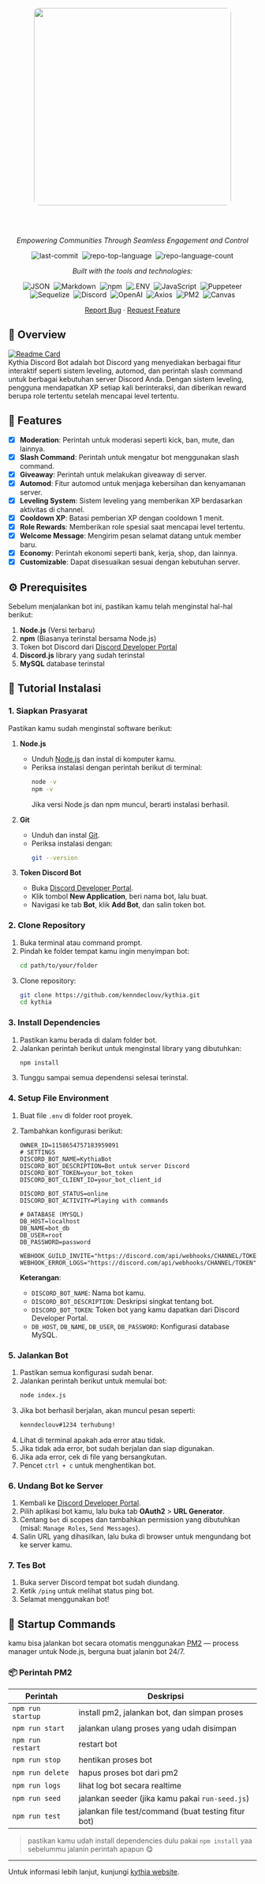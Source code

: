 <p align="center">
    <a href="https://kenndeclouv.rf.gd">
    <img src="https://cdn.prod.website-files.com/6257adef93867e50d84d30e2/636e0b5061df29d55a92d945_full_logo_blurple_RGB.svg" border="0" width="400" style="margin:0 auto; border-radius: 10px">
    </a>
</p>
<br />
<!-- PROJECT LOGO -->
<br />
<p align="center">
  <a href="https://github.com/kenndeclouv/kythia">
  </a>
<div align="center" class="text-center" bis_skin_checked="1">

<p><em>Empowering Communities Through Seamless Engagement and Control</em></p>

<img alt="last-commit" src="https://img.shields.io/github/last-commit/kenndeclouv/hanndeclouv?style=flat&amp;logo=git&amp;logoColor=white&amp;color=0080ff" class="inline-block mx-1" style="margin: 0px 2px;">
<img alt="repo-top-language" src="https://img.shields.io/github/languages/top/kenndeclouv/hanndeclouv?style=flat&amp;color=0080ff" class="inline-block mx-1" style="margin: 0px 2px;">
<img alt="repo-language-count" src="https://img.shields.io/github/languages/count/kenndeclouv/hanndeclouv?style=flat&amp;color=0080ff" class="inline-block mx-1" style="margin: 0px 2px;">
<p><em>Built with the tools and technologies:</em></p>
<img alt="JSON" src="https://img.shields.io/badge/JSON-000000.svg?style=flat&amp;logo=JSON&amp;logoColor=white" class="inline-block mx-1" style="margin: 0px 2px;">
<img alt="Markdown" src="https://img.shields.io/badge/Markdown-000000.svg?style=flat&amp;logo=Markdown&amp;logoColor=white" class="inline-block mx-1" style="margin: 0px 2px;">
<img alt="npm" src="https://img.shields.io/badge/npm-CB3837.svg?style=flat&amp;logo=npm&amp;logoColor=white" class="inline-block mx-1" style="margin: 0px 2px;">
<img alt=".ENV" src="https://img.shields.io/badge/.ENV-ECD53F.svg?style=flat&amp;logo=dotenv&amp;logoColor=black" class="inline-block mx-1" style="margin: 0px 2px;">
<img alt="JavaScript" src="https://img.shields.io/badge/JavaScript-F7DF1E.svg?style=flat&amp;logo=JavaScript&amp;logoColor=black" class="inline-block mx-1" style="margin: 0px 2px;">
<img alt="Puppeteer" src="https://img.shields.io/badge/Puppeteer-40B5A4.svg?style=flat&amp;logo=Puppeteer&amp;logoColor=white" class="inline-block mx-1" style="margin: 0px 2px;">
<br>
<img alt="Sequelize" src="https://img.shields.io/badge/Sequelize-52B0E7.svg?style=flat&amp;logo=Sequelize&amp;logoColor=white" class="inline-block mx-1" style="margin: 0px 2px;">
<img alt="Discord" src="https://img.shields.io/badge/Discord-5865F2.svg?style=flat&amp;logo=Discord&amp;logoColor=white" class="inline-block mx-1" style="margin: 0px 2px;">
<img alt="OpenAI" src="https://img.shields.io/badge/OpenAI-412991.svg?style=flat&amp;logo=OpenAI&amp;logoColor=white" class="inline-block mx-1" style="margin: 0px 2px;">
<img alt="Axios" src="https://img.shields.io/badge/Axios-5A29E4.svg?style=flat&amp;logo=Axios&amp;logoColor=white" class="inline-block mx-1" style="margin: 0px 2px;">
<img alt="PM2" src="https://img.shields.io/badge/PM2-2B037A.svg?style=flat&amp;logo=PM2&amp;logoColor=white" class="inline-block mx-1" style="margin: 0px 2px;">
<img alt="Canvas" src="https://img.shields.io/badge/Canvas-E72429.svg?style=flat&amp;logo=Canvas&amp;logoColor=white" class="inline-block mx-1" style="margin: 0px 2px;">
</div>
  <p align="center">
    <a href="https://github.com/kenndeclouv/kythia/issues">Report Bug</a>
    ·
    <a href="https://github.com/kenndeclouv/kythia/issues">Request Feature</a>
  </p>
</p>

## 📖 Overview

[![Readme Card](https://github-readme-stats.vercel.app/api/pin/?username=kenndeclouv&repo=kythia&theme=tokyonight)](https://github.com/kenndeclouv)  
Kythia Discord Bot adalah bot Discord yang menyediakan berbagai fitur interaktif seperti sistem leveling, automod, dan perintah slash command untuk berbagai kebutuhan server Discord Anda. Dengan sistem leveling, pengguna mendapatkan XP setiap kali berinteraksi, dan diberikan reward berupa role tertentu setelah mencapai level tertentu.

## 📃 Features

- [x] **Moderation**: Perintah untuk moderasi seperti kick, ban, mute, dan lainnya.
- [x] **Slash Command**: Perintah untuk mengatur bot menggunakan slash command.
- [x] **Giveaway**: Perintah untuk melakukan giveaway di server.
- [x] **Automod**: Fitur automod untuk menjaga kebersihan dan kenyamanan server.
- [x] **Leveling System**: Sistem leveling yang memberikan XP berdasarkan aktivitas di channel.
- [x] **Cooldown XP**: Batasi pemberian XP dengan cooldown 1 menit.
- [x] **Role Rewards**: Memberikan role spesial saat mencapai level tertentu.
- [x] **Welcome Message**: Mengirim pesan selamat datang untuk member baru.
- [x] **Economy**: Perintah ekonomi seperti bank, kerja, shop, dan lainnya.
- [x] **Customizable**: Dapat disesuaikan sesuai dengan kebutuhan server.

## ⚙️ Prerequisites

Sebelum menjalankan bot ini, pastikan kamu telah menginstal hal-hal berikut:

1. **Node.js** (Versi terbaru)
2. **npm** (Biasanya terinstal bersama Node.js)
3. Token bot Discord dari [Discord Developer Portal](https://discord.com/developers/applications)
4. **Discord.js** library yang sudah terinstal
5. **MySQL** database terinstal

## 📖 Tutorial Instalasi

### 1. Siapkan Prasyarat

Pastikan kamu sudah menginstal software berikut:

1. **Node.js**

   - Unduh [Node.js](https://nodejs.org/) dan instal di komputer kamu.
   - Periksa instalasi dengan perintah berikut di terminal:
     ```bash
     node -v
     npm -v
     ```
     Jika versi Node.js dan npm muncul, berarti instalasi berhasil.

2. **Git**

   - Unduh dan instal [Git](https://git-scm.com/).
   - Periksa instalasi dengan:
     ```bash
     git --version
     ```

3. **Token Discord Bot**
   - Buka [Discord Developer Portal](https://discord.com/developers/applications).
   - Klik tombol **New Application**, beri nama bot, lalu buat.
   - Navigasi ke tab **Bot**, klik **Add Bot**, dan salin token bot.

### 2. Clone Repository

1. Buka terminal atau command prompt.
2. Pindah ke folder tempat kamu ingin menyimpan bot:
   ```bash
   cd path/to/your/folder
   ```
3. Clone repository:
   ```bash
   git clone https://github.com/kenndeclouv/kythia.git
   cd kythia
   ```

### 3. Install Dependencies

1. Pastikan kamu berada di dalam folder bot.
2. Jalankan perintah berikut untuk menginstal library yang dibutuhkan:
   ```bash
   npm install
   ```
3. Tunggu sampai semua dependensi selesai terinstal.

### 4. Setup File Environment

1. Buat file `.env` di folder root proyek.
2. Tambahkan konfigurasi berikut:

   ```env
   OWNER_ID=1158654757183959091
   # SETTINGS
   DISCORD_BOT_NAME=KythiaBot
   DISCORD_BOT_DESCRIPTION=Bot untuk server Discord
   DISCORD_BOT_TOKEN=your_bot_token
   DISCORD_BOT_CLIENT_ID=your_bot_client_id

   DISCORD_BOT_STATUS=online
   DISCORD_BOT_ACTIVITY=Playing with commands

   # DATABASE (MYSQL)
   DB_HOST=localhost
   DB_NAME=bot_db
   DB_USER=root
   DB_PASSWORD=password

   WEBHOOK_GUILD_INVITE="https://discord.com/api/webhooks/CHANNEL/TOKEN"
   WEBHOOK_ERROR_LOGS="https://discord.com/api/webhooks/CHANNEL/TOKEN"
   ```

   **Keterangan**:

   - `DISCORD_BOT_NAME`: Nama bot kamu.
   - `DISCORD_BOT_DESCRIPTION`: Deskripsi singkat tentang bot.
   - `DISCORD_BOT_TOKEN`: Token bot yang kamu dapatkan dari Discord Developer Portal.
   - `DB_HOST`, `DB_NAME`, `DB_USER`, `DB_PASSWORD`: Konfigurasi database MySQL.

### 5. Jalankan Bot

1. Pastikan semua konfigurasi sudah benar.
2. Jalankan perintah berikut untuk memulai bot:
   ```bash
   node index.js
   ```
3. Jika bot berhasil berjalan, akan muncul pesan seperti:
   ```bash
   kenndeclouv#1234 terhubung!
   ```
4. Lihat di terminal apakah ada error atau tidak.
5. Jika tidak ada error, bot sudah berjalan dan siap digunakan.
6. Jika ada error, cek di file yang bersangkutan.
7. Pencet `ctrl + c` untuk menghentikan bot.

### 6. Undang Bot ke Server

1. Kembali ke [Discord Developer Portal](https://discord.com/developers/applications).
2. Pilih aplikasi bot kamu, lalu buka tab **OAuth2** > **URL Generator**.
3. Centang `bot` di scopes dan tambahkan permission yang dibutuhkan (misal: `Manage Roles`, `Send Messages`).
4. Salin URL yang dihasilkan, lalu buka di browser untuk mengundang bot ke server kamu.

### 7. Tes Bot

1. Buka server Discord tempat bot sudah diundang.
2. Ketik `/ping` untuk melihat status ping bot.
3. Selamat menggunakan bot!

## 🚀 Startup Commands

kamu bisa jalankan bot secara otomatis menggunakan [PM2](https://pm2.keymetrics.io/) — process manager untuk Node.js, berguna buat jalanin bot 24/7.

### 📦 Perintah PM2

| Perintah          | Deskripsi                                           |
| ----------------- | --------------------------------------------------- |
| `npm run startup` | install pm2, jalankan bot, dan simpan proses        |
| `npm run start`   | jalankan ulang proses yang udah disimpan            |
| `npm run restart` | restart bot                                         |
| `npm run stop`    | hentikan proses bot                                 |
| `npm run delete`  | hapus proses bot dari pm2                           |
| `npm run logs`    | lihat log bot secara realtime                       |
| `npm run seed`    | jalankan seeder (jika kamu pakai `run-seed.js`)     |
| `npm run test`    | jalankan file test/command (buat testing fitur bot) |

> pastikan kamu udah install dependencies dulu pakai `npm install` yaa sebelummu jalanin perintah apapun 😋

---

Untuk informasi lebih lanjut, kunjungi [kythia website](https://kythia.my.id).
